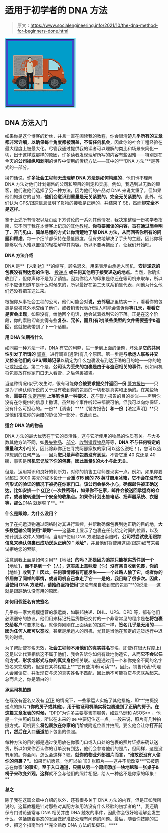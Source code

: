 # 适用于初学者的 DNA 方法

> 原文：<https://www.socialengineering.info/2021/10/the-dna-method-for-beginners-done.html>

[![](img/2a20a2fd155d1c1ab75bcc2843466903.png)](https://blogger.googleusercontent.com/img/a/AVvXsEiGwElS_-W-OHLk1fjbUhj7jV_aOGthoco8cLmOnZLJ4B6VNz8b958YBQWaNSFpLxJB9eY3msYY_fcdVCS8X8lE5DKM0nSQgnmJbiLy4Z4N8EedzsXvySzQwC3uZ7GkOr6-WRKzU6KOHjFxQlLaUkhJnhrgY_5ymT6xRXFDTdIB8cUOYZgvIrb2OQsR=s226)

## **DNA 方法入门**

如果你是这个博客的粉丝，并且一直在阅读我的教程，你会很清楚**几乎所有的文章都非常详细，以确保每个角度都被涵盖，不留任何机会**，因此你的社会工程经验在最大程度上被最大化。尽管我通过提供我的读者可以理解的类比和场景来简化一切，出于这样或那样的原因，许多读者发现理解所写的内容有些困难——特别是在今天的**公司操纵和剥削**的世界中使用的传统方法——其中的**“DNA 方法”**是等式的一部分。

 

换句话说，**许多社会工程师无法理解 DNA 方法是如何构建的**，他们也不理解 DNA 方法对他们计划销售的公司和项目的制定和实施。例如，我遇到过无数的顾客，他们说他们选择了另一种方法，因为他们的产品对 DNA 来说太重了，但如果他们知道它的目的，**他们会意识到重量是无关紧要的，完全无关紧要的**。此外，他们认为 GPS/跟踪信息证明了货物的接收是正确的，并结束了 SE，然而**却完全不是这样**。

 

鉴于上述所有情况以及页面下方讨论的一系列其他情况，我决定整理一份初学者指南，它不同于我在本博客上记录的其他教程。**你将要阅读的内容，旨在通过简单明了、开门见山、简单易懂的方式让你清楚地了解 DNA 方法，从而回答你所有的问题和顾虑**。每一个细节都保持在最低限度，但有效地解决了手头的主题，因此你将能够以令人难以置信的轻松解释其内容。所以不要再拖延了，让我们开始吧。

 

 

**DNA 方法介绍**

 

DNA 是**【未到达】**的缩写，顾名思义，用来表示由承运人司机、**安排递送的包裹没有到达您的住宅、** [投递点](https://www.socialengineers.net/2020/09/using-drop-house.html) **或任何其他用于接受递送的地点**。当然，你确实收到了，但你声称不是为了销售。因为你给人的印象是你还在等司机来取车，所以你不应该知道车是什么时候来的，所以最好在第二天联系销售代表，问他为什么他们还没有把车送过来。

 

根据你从事社会工程的公司，他们可能会对**说，去邻居**那里核实一下，看看你的包裹是否被意外地交给了他们，或者销售代表/代理人可能会告诉你**等几天，看看它是否会出现**，如果没有，给他回个电话，他会试着找到它的下落。正是在这个阶段，你的索赔*可能*变得有些**复杂、冗长，而且(有时)某些类型的文件需要签字&退回**，这就把我带到了下一个话题。

 

 

**用 DNA 法期待什么**

 

如同每一种方法一样，DNA 有它的利弊，进一步到上面的话题，坏处是**它的共同性引发了所谓的** [调查](https://www.socialengineers.net/2020/04/company-investigation.html)。进行调查(通常)有几个原因。第一步是**与承运人联系并交叉检查他们的 GPS/跟踪记录**以确定为什么包裹没有到达正确的目的地——你的地址或[投递点](https://www.socialengineers.net/2020/09/using-drop-house.html)。第二个是，**公司认为丢失的包裹是由于与盗窃相关的事件**，例如司机将包裹放在你家门口无人看管，之后包裹被盗。

 

当这种情况(似乎)发生时，很有可能**你会被要求提交并返回一份** [警方报告](https://www.socialengineers.net/2021/01/filing-police-report.html)——只是为了确认你所说的关于没有收到你的包裹的一切都是真实和正确的。在某些场合，**需要在** [法定声明](https://www.socialengineers.net/2020/06/asked-to-sign-stat-dec.html) **上落笔也是一种要求**，这与警方报告的目的类似——声明你没有在你提供的信息上撒谎。虽然每个事件听起来都很可怕，但我可以向你保证，没有什么可担心的。一份**【调查】****【警方报告】**和一份**【法定声明】**只是他们推进你的索赔的协议的一部分，仅此而已。

 

 

**适合 DNA 法的物品**

 

DNA 方法的最大优势在于它的灵活性，这与它所使用的物品的性质有关。与大多数其他方法不同，如[丢失物品](https://www.socialengineers.net/2020/09/the-missing-item-method-done.html)、[部分](https://www.socialengineers.net/2020/09/the-partial-method.html)、[收到错误物品](https://www.socialengineers.net/2020/07/wrong-item-received-method.html)等等，**DNA 不与任何特定的重量和大小**相关，因此除非你正在寻找阿瑟家族的家(可以这么说吧！)，您可以选择想到的任何产品——因为**您只是声称包裹没有到达**。不管它重 40 克还是 40 磅，事实是**司机忘记放下你的包裹，因此重量&的大小与此无关**。

 

但是，运用常识和良好的判断力，对你的销售工程师要现实一点。例如，如果你要以超过 3000 美元的成本设计一台**重 615 磅的 78 英寸商用冰箱，它不会在没有任何形式的验证的情况下被扔在你家门口。**该公司会格外小心，确保邮件被正确送达**，比如安排一个 [OTP](https://www.socialengineers.net/2021/04/how-to-bypass-otp.html) (一次性密码)，如果你不在家，邮件会被送回承运商的仓库，或者被转送到一个安全的收集点。如果你计划出售电话、扬声器系统、衣服等，那么**DNA 就足够了**。**

 

 

**什么是跟踪，为什么没用？**

 

为了在托运货物通过网络时对其进行监控，并帮助确保包裹到达正确的目的地，**大多数运输公司使用“跟踪”**——这基本上显示了包裹在任何给定时间的位置，以及预计到达收件人的时间。当用户使用 DNA 方法提出索赔时，**公司将尝试使用跟踪信息来确认包裹已成功送达正确的** " **地址"**，并且他们将使用这些(跟踪)细节来尝试拒绝您的索赔。

 

注意到我上面是如何引用**【地址】**的吗？那是因为追踪只能核实货件到一个**【地址】**，而不是到一个**【人】**，这实质上意味着**【你】**没有亲自收到包裹，你的**【地址】**收到了！因此，任何事情都有可能发生——一个过路人偷了它，或者你的邻居做了同样的事情，或者司机自己拿走了它——是的，我目睹了很多次。因此，当使用 DNA 方法时，请始终坚持使用**“您没有亲自收到您的包裹”**的说法——这就是跟踪确认没有用的原因。

 

 

**如何用假签名有效签名**

 

几乎每一家大规模运营的承运商，如联邦快递、DHL、UPS、DPD 等，都有他们必须遵守的协议，他们用来标记托运货物已交付的一个非常常见的程序是**在将包裹交给客户**时要求签名。就像你刚刚在上面读到的跟踪一样，**签名几乎是无用的——因为任何人都可以签收**，甚至是承运人的司机，尤其是当他在预定的送货运行中迟到的时候。

 

为了帮助使签名无效，**社会工程师不用他们的真实姓名**签名，即使(在很大程度上)这足以让代表相信这不属于他们，我会告诉你如何有效地伪造它，从而**它不会以任何方式、形状或形式与你的真实身份**相关联。这是通过用一个和你完全不同的名字签名来完成的，但是在某种程度上**“它有些清晰/可读”**。因此，销售代表/代理人会阅读它，并发现它与您的真实姓名不匹配，因此他不可能将它与您联系起来。总而言之，你是清白的！

 

 

**承运司机拍照**

 

在既没有签名又没有 [OTP](https://www.socialengineers.net/2021/04/how-to-bypass-otp.html) 的情况下，一些承运人实施了其他措施，即**“拍摄投递点的照片”**(你的房子或其他)，用于验证司机确实将包裹送到了正确的房子。在这篇文章发表的时候，**“DPD”为许多主要零售商服务，如亚马逊和 ASOS** ，他是一个拍照的载体，所以在未来的 se 中要记住这一点。一般来说，照片有几种拍摄方式。司机要么**将包裹放在你家的门阶**或附近位置并拍照，要么他会让你**打开前门，然后在入口通道**拍下包裹的快照。

 

每种方法的目的都是通过使用放在你家门口或入口处的包裹的照片证据来确认送货，所以如果你否认你的订单没有到达，他们会参考他们的照片，但同样，这是没有用的。你会问，怎么会这样？嗯，**就你的物业外部照片而言，“谁敢说没有人偷你的包裹？”**。如果司机愿意，他可以拍 100 张照片——这并不能改变**“它被遗忘在你家”**的事实。至于入口通道，只需从另一个房间添加一块地毯和一张桌子&椅子来改变外观，这样**就不会与他们的照片相配，给人一种这不是你家的印象！**

 

 

**总之**

 

除了我在这篇文章中介绍的以外，还有很多关于 DNA 方法的内容，但是正如我所说的，这篇教程是针对那些对其配方和用法没有什么经验的初学者的**。我还确保专门讨论通常与 DNA 相关并由 DNA 触发的事件，因此你会很好地理解会发生什么，包括随着事态的发展做好准备处理有问题的问题。最后，随着你技能的进步，把这个指南当作**完全熟悉 DNA 方法的垫脚石。****